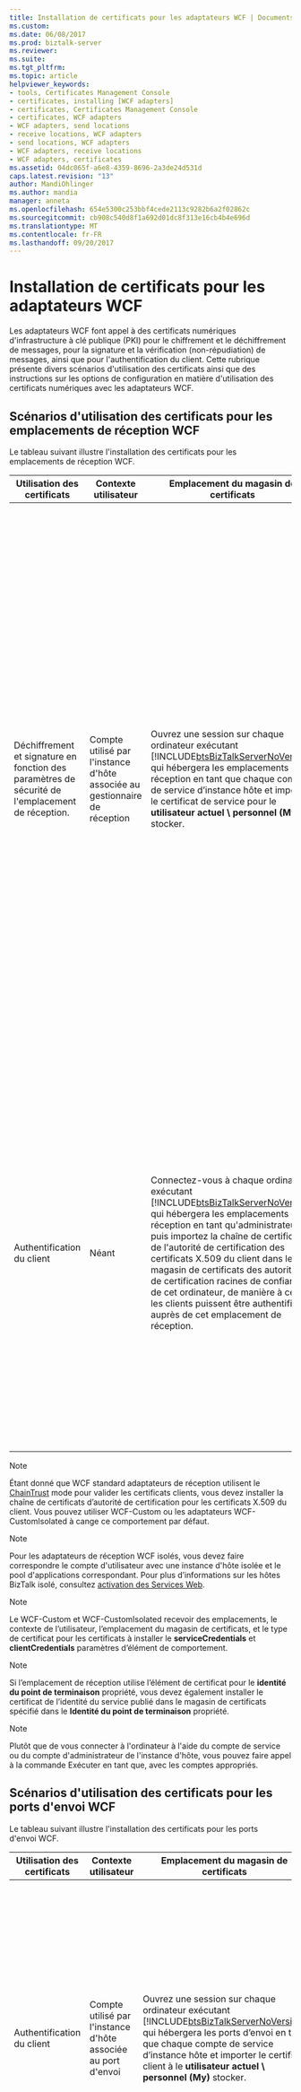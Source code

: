 ```yaml
---
title: Installation de certificats pour les adaptateurs WCF | Documents Microsoft
ms.custom: 
ms.date: 06/08/2017
ms.prod: biztalk-server
ms.reviewer: 
ms.suite: 
ms.tgt_pltfrm: 
ms.topic: article
helpviewer_keywords:
- tools, Certificates Management Console
- certificates, installing [WCF adapters]
- certificates, Certificates Management Console
- certificates, WCF adapters
- WCF adapters, send locations
- receive locations, WCF adapters
- send locations, WCF adapters
- WCF adapters, receive locations
- WCF adapters, certificates
ms.assetid: 04dc065f-a6e8-4359-8696-2a3de24d531d
caps.latest.revision: "13"
author: MandiOhlinger
ms.author: mandia
manager: anneta
ms.openlocfilehash: 654e5300c253bbf4cede2113c9282b6a2f02862c
ms.sourcegitcommit: cb908c540d8f1a692d01dc8f313e16cb4b4e696d
ms.translationtype: MT
ms.contentlocale: fr-FR
ms.lasthandoff: 09/20/2017
---
```

# <a name="installing-certificates-for-the-wcf-adapters"></a>Installation de certificats pour les adaptateurs WCF
Les adaptateurs WCF font appel à des certificats numériques d'infrastructure à clé publique (PKI) pour le chiffrement et le déchiffrement de messages, pour la signature et la vérification (non-répudiation) de messages, ainsi que pour l'authentification du client. Cette rubrique présente divers scénarios d'utilisation des certificats ainsi que des instructions sur les options de configuration en matière d'utilisation des certificats numériques avec les adaptateurs WCF.  
  
## <a name="certificate-usage-scenarios-for-the-wcf-receive-locations"></a>Scénarios d'utilisation des certificats pour les emplacements de réception WCF  
 Le tableau suivant illustre l'installation des certificats pour les emplacements de réception WCF.  
  
|Utilisation des certificats|Contexte utilisateur|Emplacement du magasin de certificats|Type de certificat|Moment d'installation des certificats|  
|-----------------------|------------------|--------------------------------|----------------------|--------------------------------------|  
|Déchiffrement et signature en fonction des paramètres de sécurité de l'emplacement de réception.|Compte utilisé par l'instance d'hôte associée au gestionnaire de réception|Ouvrez une session sur chaque ordinateur exécutant [!INCLUDE[btsBizTalkServerNoVersion](../includes/btsbiztalkservernoversion-md.md)] qui hébergera les emplacements de réception en tant que chaque compte de service d’instance hôte et importer le certificat de service pour le **utilisateur actuel \ personnel (My)** stocker.|Propre certificat privé|Spécifiez la valeur de la **certificat de Service - empreinte** propriété dans les configurations suivantes :<br /><br /> -La **mode de sécurité** emplacement de réception de la propriété de WCF-BasicHttp est définie sur **Message**.<br />-La **type d’informations d’identification du client du Transport** emplacement de réception de la propriété de WCF-BasicHttp est définie sur **certificat** pour le **TransportCredentialOnly** mode de sécurité.<br />-La **type d’informations d’identification de client de Message** emplacement de réception de la propriété de WCF-WSHttp est définie sur **aucun**, **certificat**, ou **nom d’utilisateur** pour le **Message** mode de sécurité.<br />-La **type d’informations d’identification du client du Transport** emplacement de réception de la propriété de WCF-NetTcp est définie sur **aucun** ou **certificat** pour la **Transport**mode de sécurité.<br />-La **type d’informations d’identification de client de Message** emplacement de réception de la propriété de WCF-NetTcp est définie sur **aucun**, **nom d’utilisateur**, ou **certificat** pour le **Message** mode de sécurité.<br />-La **type d’informations d’identification de client de Message** emplacement de réception de la propriété de WCF-NetTcp est définie sur **Windows**, **nom d’utilisateur**, ou **certificat**pour la **TransportWithMessageCredential** mode de sécurité.<br />-La **mode de sécurité** de WCF-NetMsmq est définie sur **Message** ou **les deux**.|  
|Authentification du client|Néant|Connectez-vous à chaque ordinateur exécutant [!INCLUDE[btsBizTalkServerNoVersion](../includes/btsbiztalkservernoversion-md.md)] qui hébergera les emplacements de réception en tant qu'administrateurs, puis importez la chaîne de certificats de l'autorité de certification des certificats X.509 du client dans le magasin de certificats des autorités de certification racines de confiance de cet ordinateur, de manière à ce que les clients puissent être authentifiés auprès de cet emplacement de réception.|Chaîne de certificats de l'autorité de certification des certificats X.509 du client|Installez la chaîne de certificats de l'autorité de certification X.509 du client dans le magasin de certificats des autorités de certification racines de confiance dans les configurations suivantes :<br /><br /> -La **type d’informations d’identification de client de Message** ou **type d’informations d’identification du client du Transport** emplacement de réception de la propriété de WCF-BasicHttp est définie sur **certificat**.<br />-La **type d’informations d’identification de client de Message** ou **type d’informations d’identification du client du Transport** emplacement de réception de la propriété de WCF-WSHttp est définie sur **certificat**.<br />-La **type d’informations d’identification de client de Message** ou **type d’informations d’identification du client du Transport** emplacement de réception de la propriété de WCF-NetTcp est définie sur **certificat**.<br />-La **type d’informations d’identification de client de Message** ou **mode d’authentification MSMQ** emplacement de réception de la propriété de WCF-NetMsmq est définie sur **certificat**.|  
  
> [!NOTE]
>  Étant donné que WCF standard adaptateurs de réception utilisent le [ChainTrust](http://go.microsoft.com/fwlink/?LinkId=88960) mode pour valider les certificats clients, vous devez installer la chaîne de certificats d’autorité de certification pour les certificats X.509 du client. Vous pouvez utiliser WCF-Custom ou les adaptateurs WCF-CustomIsolated à cange ce comportement par défaut.  
  
> [!NOTE]
>  Pour les adaptateurs de réception WCF isolés, vous devez faire correspondre le compte d'utilisateur avec une instance d'hôte isolée et le pool d'applications correspondant. Pour plus d’informations sur les hôtes BizTalk isolé, consultez [activation des Services Web](../core/enabling-web-services.md).  
  
> [!NOTE]
>  Le WCF-Custom et WCF-CustomIsolated recevoir des emplacements, le contexte de l’utilisateur, l’emplacement du magasin de certificats, et le type de certificat pour les certificats à installer le **serviceCredentials** et  **clientCredentials** paramètres d’élément de comportement.  
  
> [!NOTE]
>  Si l’emplacement de réception utilise l’élément de certificat pour le **identité du point de terminaison** propriété, vous devez également installer le certificat de l’identité du service publié dans le magasin de certificats spécifié dans le  **Identité du point de terminaison** propriété.  
  
> [!NOTE]
>  Plutôt que de vous connecter à l'ordinateur à l'aide du compte de service ou du compte d'administrateur de l'instance d'hôte, vous pouvez faire appel à la commande Exécuter en tant que, avec les comptes appropriés.  
  
## <a name="certificate-usage-scenarios-for-the-wcf-send-ports"></a>Scénarios d'utilisation des certificats pour les ports d'envoi WCF  
 Le tableau suivant illustre l'installation des certificats pour les ports d'envoi WCF.  
  
|Utilisation des certificats|Contexte utilisateur|Emplacement du magasin de certificats|Type de certificat|Moment d'installation des certificats|  
|-----------------------|------------------|--------------------------------|----------------------|--------------------------------------|  
|Authentification du client|Compte utilisé par l'instance d'hôte associée au port d'envoi|Ouvrez une session sur chaque ordinateur exécutant [!INCLUDE[btsBizTalkServerNoVersion](../includes/btsbiztalkservernoversion-md.md)] qui hébergera les ports d’envoi en tant que chaque compte de service d’instance hôte et importer le certificat client à le **utilisateur actuel \ personnel (My)** stocker.|Propre certificat privé|Spécifiez la valeur de la **certificat Client - empreinte** propriété dans les configurations suivantes :<br /><br /> -La **type d’informations d’identification de client de Message** ou **type d’informations d’identification du client du Transport** du port d’envoi WCF-BasicHttp est définie sur **certificat**.<br />-La **type d’informations d’identification de client de Message** ou **type d’informations d’identification du client du Transport** du port d’envoi WCF-WSHttp est définie sur **certificat**.<br />-La **type d’informations d’identification de client de Message** ou **type d’informations d’identification du client du Transport** du port d’envoi WCF-NetTcp est définie sur **certificat**.<br />-La **type d’informations d’identification de client de Message** ou **mode d’authentification MSMQ** du port d’envoi WCF-NetMsmq est définie sur **certificat**.|  
|Authentification du service, vérification de signature et chiffrement selon les paramètres de sécurité du port d'envoi|Néant|Ouvrez une session sur chaque ordinateur exécutant [!INCLUDE[btsBizTalkServerNoVersion](../includes/btsbiztalkservernoversion-md.md)] qui hébergera les ports d’envoi en tant qu’administrateurs et importer le certificat de service pour le **ordinateur Local \ autres personnes (AddressBook)** stocker. Vous devez également installer la chaîne de certificats de l'autorité de certification des certificats de service dans le magasin de certificats des autorités de certification racines de confiance de l'ordinateur.|: Certificat public du Service<br />-La chaîne de certificat d’autorité de certification pour le certificat de service|Spécifiez la valeur de la **certificat de Service - empreinte** propriété dans les configurations suivantes :<br /><br /> -La **type d’informations d’identification de client de Message** ou **type d’informations d’identification du client du Transport** du port d’envoi WCF-BasicHttp est définie sur **certificat**.<br />-La **type d’informations d’identification de client de Message** du port d’envoi WCF-WSHttp est définie sur **aucun**, **nom d’utilisateur**, ou **certificat** lors de la **Négocier les informations d’identification du service** option est désactivée.<br />-La **mode de sécurité** d’envoi WCF-NetMsmq port est défini sur **Message** ou **les deux**.|  
|Authentification du service, vérification de signature et chiffrement selon les paramètres de sécurité du port d'envoi|Néant|Connectez-vous à chaque ordinateur exécutant [!INCLUDE[btsBizTalkServerNoVersion](../includes/btsbiztalkservernoversion-md.md)] qui hébergera les ports d'envoi en tant qu'administrateurs, puis importez la chaîne de certificats de l'autorité de certification des certificats X.509 du client dans le magasin de certificats des autorités de certification racines de confiance de cet ordinateur, de manière à ce que le service puisse être authentifié auprès de ce port d'envoi.|Chaîne de certificats de l'autorité de certification du certificat de service|Si vous ne spécifiez pas explicitement le certificat de service pour le **certificat de Service - empreinte** propriété, installez la chaîne de certificats d’autorité de certification pour le service X.509 des certificats aux autorités de Certification racine approuvées magasin de certificats dans les configurations suivantes :<br /><br /> -La **mode de sécurité** d’envoi WCF-BasicHttp port est défini sur **Transport** ou **TransportWithMessageCredential**.<br />-La **mode de sécurité** d’envoi WCF-WSHttp port est défini sur **Transport** ou **TransportWithMessageCredential**.<br />-La **mode de sécurité** d’envoi WCF-NetTcp port est défini sur **TransportWithMessageCredential**.<br />-La **type d’informations d’identification du client du Transport** du port d’envoi WCF-NetTcp est définie sur **aucun** ou **certificat**.<br />-La **type d’informations d’identification de client de Message** du port d’envoi WCF-NetTcp est définie sur **aucun**, **nom d’utilisateur**, ou **certificat**.|  
  
> [!NOTE]
>  Étant donné que les adaptateurs d’envoi WCF standard le [ChainTrust](http://go.microsoft.com/fwlink/?LinkId=88960) mode pour valider les certificats de service, vous devez installer la chaîne de certificats d’autorité de certification pour les certificats X.509 de service. Pour modifier le comportement par défaut, vous pouvez utiliser l'adaptateur WCF-Custom ou WCF-CustomIsolated.  
  
> [!NOTE]
>  Envoient le WCF-Custom et WCF-CustomIsolated des ports, le contexte de l’utilisateur, l’emplacement du magasin de certificats, et le type de certificat pour les certificats à installer le **serviceCredentials** et  **clientCredentials** paramètres d’élément de comportement.  
  
> [!NOTE]
>  Si le port d’envoi utilise l’élément de certificat pour le **identité du point de terminaison** propriété, vous devez également installer le certificat de l’identité du service attendu dans le magasin de certificats spécifié dans le **point de terminaison Identité** propriété.  
  
> [!NOTE]
>  Plutôt que de vous connecter à l'ordinateur à l'aide du compte de service ou du compte d'administrateur de l'instance d'hôte, vous pouvez faire appel à la commande Exécuter en tant que, avec les comptes appropriés.  
  
## <a name="displaying-the-certificates-management-console"></a>Affichage de la console de gestion des certificats  
 Pour afficher l'interface de la console de gestion des certificats pour Ordinateur local et Utilisateur actuel, procédez comme suit :  
  
1.  Cliquez sur **Démarrer**, cliquez sur **exécuter**, type **MMC**, puis cliquez sur **OK** pour ouvrir la Console de gestion de Microsoft.  
  
2.  Sur le **fichier** menu, cliquez sur **ajouter/supprimer un composant logiciel enfichable** pour afficher les **ajouter/supprimer un composant logiciel enfichable** boîte de dialogue.  
  
3.  Cliquez sur **ajouter** pour afficher les **ajouter Standalone Snap-in** boîte de dialogue.  
  
4.  Sélectionnez **certificats** dans la liste des composants logiciel enfichables, puis cliquez sur **ajouter**.  
  
5.  Sélectionnez **compte d’ordinateur**, cliquez sur **suivant**, puis cliquez sur **Terminer**. L'interface de la console de gestion des certificats est alors ajoutée pour Ordinateur local.  
  
6.  Vérifiez que **certificats** est toujours sélectionné dans la liste des composants logiciel enfichables, puis cliquez sur **ajouter** à nouveau.  
  
7.  Sélectionnez **mon compte d’utilisateur**, puis cliquez sur **Terminer**. L'interface de la console de gestion des certificats est alors ajoutée pour Utilisateur actuel.  
  
    > [!NOTE]
    >  La console de gestion des certificats s'affiche pour le compte avec lequel vous êtes actuellement connecté. Pour importer des certificats dans le magasin Personnel d'un compte de service, vous devez d'abord ouvrir une session avec les informations d'identification de ce compte.  
  
8.  Cliquez sur **fermer** dans les **Standalone Snap-in** boîte de dialogue.  
  
9. Cliquez sur **OK** dans les **ajouter/supprimer un composant logiciel enfichable** boîte de dialogue.